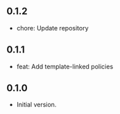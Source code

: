 ## 0.1.2

- chore: Update repository

## 0.1.1

- feat: Add template-linked policies

## 0.1.0

- Initial version.
